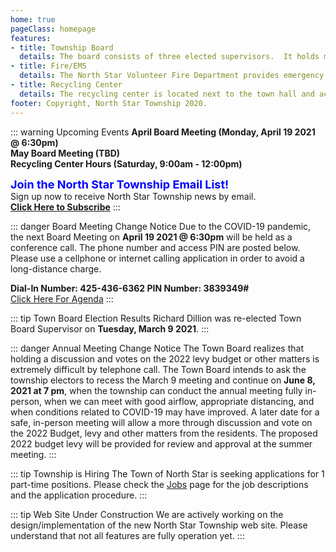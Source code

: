 ```yaml
---
home: true
pageClass: homepage
features:
- title: Township Board
  details: The board consists of three elected supervisors.  It holds monthly public meetings and elections are held during the annual meeting in the spring.
- title: Fire/EMS
  details: The North Star Volunteer Fire Department provides emergency medical and fire/rescue services to the local area.
- title: Recycling Center
  details: The recycling center is located next to the town hall and accepts recycling materials only during open business hours.
footer: Copyright, North Star Township 2020.
---
```


::: warning Upcoming Events
**April Board Meeting (Monday, April 19 2021 @ 6:30pm)** <br>
**May Board Meeting (TBD)** <br>
**Recycling Center Hours (Saturday, 9:00am - 12:00pm)**<br>

<font size=4 color=blue>**Join the North Star Township Email List!**</font>  
Sign up now to receive North Star Township news by email.  
**[Click Here to Subscribe](https://docs.google.com/forms/d/e/1FAIpQLSchi80e9cPFt7P9j4DvA5xjZrsBPpcCatBxafAepT7E_KfxEA/viewform)**
:::

::: danger Board Meeting Change Notice
Due to the COVID-19 pandemic, the next Board Meeting on **April 19 2021 @ 6:30pm** will be held 
as a conference call.  The phone number and access PIN are posted below. Please use a cellphone or 
internet calling application in order to avoid a long-distance charge.

**Dial-In Number: 425-436-6362  PIN Number: 3839349#**  
[Click Here For Agenda](/township/agenda.md)
:::

::: tip Town Board Election Results
Richard Dillion was re-elected Town Board Supervisor on **Tuesday, March 9 2021**.
:::

::: danger Annual Meeting Change Notice
The Town Board realizes that holding a discussion and votes on the 2022 levy budget or other matters is extremely difficult by telephone call.  The Town Board intends to ask the township electors to recess the March 9 meeting and continue on **June 8, 2021 at 7 pm**, when the township can conduct the annual meeting fully in-person, when we can meet with good airflow, appropriate distancing, and when conditions related to COVID-19 may have improved.  A later date for a safe, in-person meeting will allow a more through discussion and vote on the 2022 Budget, levy and other matters from the residents.  The proposed 2022 budget levy will be provided for review and approval at the summer meeting.
:::

::: tip Township is Hiring
The Town of North Star is seeking applications for 1 part-time positions.  Please check
the [Jobs](/jobs) page for the job descriptions and the application procedure.
:::

::: tip Web Site Under Construction
We are actively working on the design/implementation of the new North Star Township 
web site.  Please understand that not all features are fully operation yet.
:::

